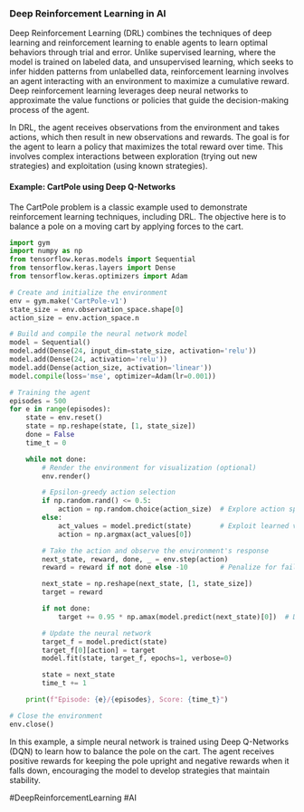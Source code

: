 ### Deep Reinforcement Learning in AI

Deep Reinforcement Learning (DRL) combines the techniques of deep learning and reinforcement learning to enable agents to learn optimal behaviors through trial and error. Unlike supervised learning, where the model is trained on labeled data, and unsupervised learning, which seeks to infer hidden patterns from unlabelled data, reinforcement learning involves an agent interacting with an environment to maximize a cumulative reward. Deep reinforcement learning leverages deep neural networks to approximate the value functions or policies that guide the decision-making process of the agent.

In DRL, the agent receives observations from the environment and takes actions, which then result in new observations and rewards. The goal is for the agent to learn a policy that maximizes the total reward over time. This involves complex interactions between exploration (trying out new strategies) and exploitation (using known strategies).

#### Example: CartPole using Deep Q-Networks

The CartPole problem is a classic example used to demonstrate reinforcement learning techniques, including DRL. The objective here is to balance a pole on a moving cart by applying forces to the cart.

```python
import gym
import numpy as np
from tensorflow.keras.models import Sequential
from tensorflow.keras.layers import Dense
from tensorflow.keras.optimizers import Adam

# Create and initialize the environment
env = gym.make('CartPole-v1')
state_size = env.observation_space.shape[0]
action_size = env.action_space.n

# Build and compile the neural network model
model = Sequential()
model.add(Dense(24, input_dim=state_size, activation='relu'))
model.add(Dense(24, activation='relu'))
model.add(Dense(action_size, activation='linear'))
model.compile(loss='mse', optimizer=Adam(lr=0.001))

# Training the agent
episodes = 500
for e in range(episodes):
    state = env.reset()
    state = np.reshape(state, [1, state_size])
    done = False
    time_t = 0

    while not done:
        # Render the environment for visualization (optional)
        env.render()

        # Epsilon-greedy action selection
        if np.random.rand() <= 0.5:
            action = np.random.choice(action_size)  # Explore action space randomly
        else:
            act_values = model.predict(state)       # Exploit learned values
            action = np.argmax(act_values[0])

        # Take the action and observe the environment's response
        next_state, reward, done, _ = env.step(action)
        reward = reward if not done else -10        # Penalize for failure

        next_state = np.reshape(next_state, [1, state_size])
        target = reward

        if not done:
            target += 0.95 * np.amax(model.predict(next_state)[0])  # Discounted future rewards

        # Update the neural network
        target_f = model.predict(state)
        target_f[0][action] = target
        model.fit(state, target_f, epochs=1, verbose=0)

        state = next_state
        time_t += 1

    print(f"Episode: {e}/{episodes}, Score: {time_t}")

# Close the environment
env.close()
```

In this example, a simple neural network is trained using Deep Q-Networks (DQN) to learn how to balance the pole on the cart. The agent receives positive rewards for keeping the pole upright and negative rewards when it falls down, encouraging the model to develop strategies that maintain stability.

#DeepReinforcementLearning #AI